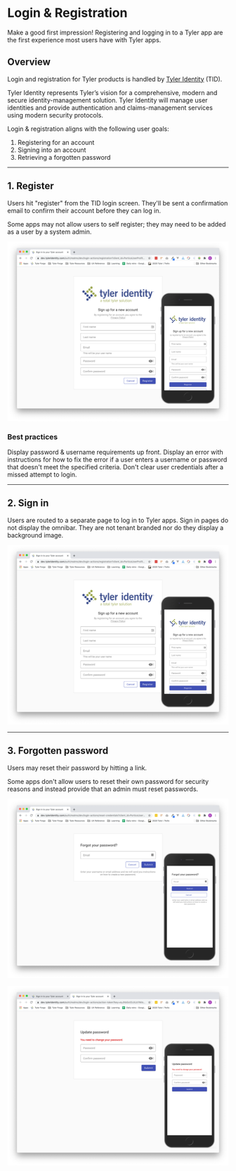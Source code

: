 # Login & Registration

Make a good first impression! Registering and logging in to a Tyler app are the first experience most users have with Tyler apps. 

## Overview 

Login and registration for Tyler products is handled by [Tyler Identity](https://confl.tylertech.com/display/TID/Tyler+Identity) (TID).

Tyler Identity represents Tyler’s vision for a comprehensive, modern and secure identity-management solution. Tyler Identity will manage user identities and provide authentication and claims-management services using modern security protocols.

Login & registration aligns with the following user goals:

1. Registering for an account 
2. Signing into an account 
3. Retrieving a forgotten password 

---

## 1. Register

Users hit "register" from the TID login screen. They'll be sent a confirmation email to confirm their account before they can log in.

Some apps may not allow users to self register; they may need to be added as a user by a system admin. 

<ImageBlock padded={false} caption="Users register with the provided TID screen.">

![Registering for a Tyler app.](./images/tid-register.png)

</ImageBlock>

### Best practices 

<DoDontGrid>
  <DoDontTextSection>
    <DoDontText type="do">Display password & username requirements up front.</DoDontText>
    <DoDontText type="do">Display an error with instructions for how to fix the error if a user enters a username or password that doesn't meet the specified criteria.</DoDontText>
  </DoDontTextSection>
  <DoDontTextSection>
    <DoDontText type="dont">Don't clear user credentials after a missed attempt to login.</DoDontText>
  </DoDontTextSection>
</DoDontGrid>

---

## 2. Sign in 

Users are routed to a separate page to log in to Tyler apps. Sign in pages do not display the omnibar. They are not tenant branded nor do they display a background image. 

<ImageBlock padded={false} caption="Users register with the provided TID screen.">

![Registering for a Tyler app.](./images/tid-register.png)

</ImageBlock>

---

## 3. Forgotten password

Users may reset their password by hitting a link.

Some apps don't allow users to reset their own password for security reasons and instead provide that an admin must reset passwords.

<ImageBlock padded={false} caption="Users may click &#34;Forgot password?&#34; and will be prompted to enter their email address to reset their password.">

![Resetting a password for a Tyler app.](./images/tid-password-1.png)

</ImageBlock>

<ImageBlock padded={false} caption="When users hit a link in their email, they'll be redirected to create a new password through TID.">

![Resetting a password for a Tyler app.](./images/tid-password-2.png)

</ImageBlock>
